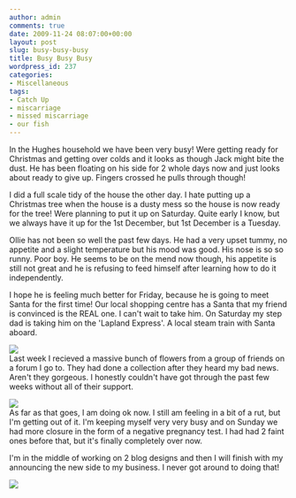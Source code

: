 ```yaml
---
author: admin
comments: true
date: 2009-11-24 08:07:00+00:00
layout: post
slug: busy-busy-busy
title: Busy Busy Busy
wordpress_id: 237
categories:
- Miscellaneous
tags:
- Catch Up
- miscarriage
- missed miscarriage
- our fish
---
```


In the Hughes household we have been very busy!  Were getting ready for Christmas and getting over colds and it looks as though Jack might bite the dust.  He has been floating on his side for 2 whole days now and just looks about ready to give up.  Fingers crossed he pulls through though!  
  
I did a full scale tidy of the house the other day.  I hate putting up a Christmas tree when the house is a dusty mess so the house is now ready for the tree!  Were planning to put it up on Saturday.  Quite early I know, but we always have it up for the 1st December, but 1st December is a Tuesday.  
  
Ollie has not been so well the past few days.  He had a very upset tummy, no appetite and a slight temperature but his mood was good.  His nose is so so runny.  Poor boy.  He seems to be on the mend now though, his appetite is still not great and he is refusing to feed himself after learning how to do it independently.  
  
I hope he is feeling much better for Friday, because he is going to meet Santa for the first time!  Our local shopping centre has a Santa that my friend is convinced is the REAL one.  I can't wait to take him.  On Saturday my step dad is taking him on the 'Lapland Express'.  A local steam train with Santa aboard.  
  
[![](http://1.bp.blogspot.com/_C-ub7-hXVgE/SwuZF0EcSTI/AAAAAAAAIEk/nGJS9DXg4po/s400/IMG_5932.JPG)](http://1.bp.blogspot.com/_C-ub7-hXVgE/SwuZF0EcSTI/AAAAAAAAIEk/nGJS9DXg4po/s1600/IMG_5932.JPG)  
Last week I recieved a massive bunch of flowers from a group of friends on a forum I go to.  They had done a collection after they heard my bad news.  Aren't they gorgeous.  I honestly couldn't have got through the past few weeks without all of their support.  
  
[![](http://4.bp.blogspot.com/_C-ub7-hXVgE/SwuZGGv-SkI/AAAAAAAAIEs/PHw-rjbXEqA/s400/IMG_5934.JPG)](http://4.bp.blogspot.com/_C-ub7-hXVgE/SwuZGGv-SkI/AAAAAAAAIEs/PHw-rjbXEqA/s1600/IMG_5934.JPG)  
As far as that goes, I am doing ok now.  I still am feeling in a bit of a rut, but I'm getting out of it.  I'm keeping myself very very busy and on Sunday we had more closure in the form of a negative pregnancy test.  I had had 2 faint ones before that, but it's finally completely over now.  
  
I'm in the middle of working on 2 blog designs and then I will finish with my announcing the new side to my business.  I never got around to doing that!

![](https://blogger.googleusercontent.com/tracker/251139911615938991-9126980306313718714?l=www.outmumbered.com)
